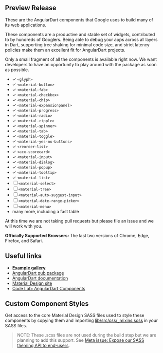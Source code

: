 ## Preview Release

These are the AngularDart components that Google uses to build many of its web
applications.

These components are a productive and stable set of widgets, contributed to by
hundreds of Googlers. Being able to debug your apps across all layers in Dart,
supporting tree shaking for minimal code size, and strict latency policies make
them an excellent fit for AngularDart projects.

Only a small fragment of all the components is available right now. We want
developers to have an opportunity to play around with the package as soon as
possible.

* ✓ `<glyph>`
* ✓ `<material-button>`
* ✓ `<material-fab>`
* ✓ `<material-checkbox>`
* ✓ `<material-chip>`
* ✓ `<material-expansionpanel>`
* ✓ `<material-progress>`
* ✓ `<material-radio>`
* ✓ `<material-ripple>`
* ✓ `<material-spinner>`
* ✓ `<material-tab>`
* ✓ `<material-toggle>`
* ✓ `<material-yes-no-buttons>`
* ✓ `<reorder-list>`
* ✓ `<acx-scorecard>`
* ✓ `<material-input>`
* ✓ `<material-dialog>`
* ✓ `<material-popup>`
* ✓ `<material-tooltip>`
* ✓ `<material-list>`
* ☐ `<material-select>`
* ☐ `<material-tree>`
* ☐ `<material-auto-suggest-input>`
* ☐ `<material-date-range-picker>`
* ☐ `<material-menu>`
* many more, including a fast table

At this time we are not taking pull requests but please file an issue and we will
work with you.

**Officially Supported Browsers:** The last two versions of Chrome, Edge, Firefox, and Safari.

## Useful links

* **[Example gallery](https://dart-lang.github.io/angular2_components_example/)**
* [AngularDart pub package](https://pub.dartlang.org/packages/angular2)
* [AngularDart documentation](https://angulardart.org/)
* [Material Design site](https://material.google.com/)
* [Code Lab: AngularDart Components](https://webdev.dartlang.org/codelabs/angular2_components)

## Custom Component Styles

Get access to the core Material Design SASS files used to style these components by copying them 
and importing [lib/src/css/_mixins.scss](https://github.com/dart-lang/angular2_components/blob/master/lib/src/css/_mixins.scss)
in your SASS files.


> NOTE: These .scss files are not used during the build step but we are planning to add this 
> support. See [Meta issue: Expose our SASS theming API to end-users](https://github.com/dart-lang/angular2_components/issues/45).
